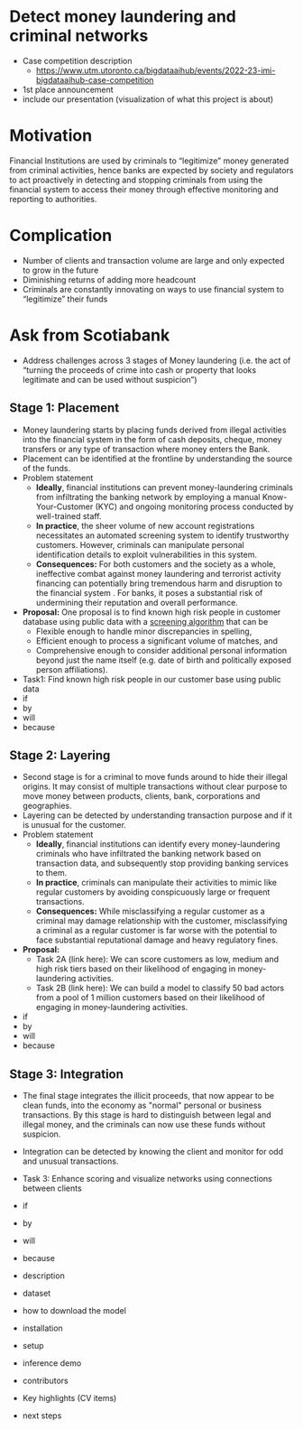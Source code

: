 # Detect money laundering and criminal networks
- Case competition description
  - https://www.utm.utoronto.ca/bigdataaihub/events/2022-23-imi-bigdataaihub-case-competition
- 1st place announcement
- include our presentation (visualization of what this project is about)

# Motivation
Financial Institutions are used by criminals to “legitimize” money generated from criminal activities, hence banks are expected by society and regulators to act proactively in detecting and stopping criminals from using the financial system to access their money through effective monitoring and reporting to authorities.

# Complication
- Number of clients and transaction volume are large and only expected to grow in the future
- Diminishing returns of adding more headcount
- Criminals are constantly innovating on ways to use financial system to “legitimize” their funds

# Ask from Scotiabank
- Address challenges across 3 stages of Money laundering (i.e. the act of “turning the proceeds of crime into cash or property that looks legitimate and can be used without suspicion”)
## Stage 1: Placement
- Money laundering starts by placing funds derived from illegal activities into the financial system in the form of cash deposits, cheque, money transfers or any type of transaction where money enters the Bank.
- Placement can be identified at the frontline by understanding the source of the funds.
- Problem statement
  - __Ideally__, financial institutions can prevent money-laundering criminals from infiltrating the banking network by employing a manual Know-Your-Customer (KYC) and ongoing monitoring process conducted by well-trained staff.
  - __In practice__, the sheer volume of new account registrations necessitates an automated screening system to identify trustworthy customers. However, criminals can manipulate personal identification details to exploit vulnerabilities in this system.
  - __Consequences:__ For both customers and the society as a whole, ineffective combat against money laundering and terrorist activity financing can potentially bring tremendous harm and disruption to the financial system . For banks, it poses a substantial risk of undermining their reputation and overall performance.
- __Proposal:__ One proposal is to find known high risk people in customer database using public data with a <ins>screening algorithm</ins> that can be
  - Flexible enough to handle minor discrepancies in spelling,
  - Efficient enough to process a significant volume of matches, and
  - Comprehensive enough to consider additional personal information beyond just the name itself (e.g. date of birth and politically exposed person affiliations).
- Task1: Find known high risk people in our customer base using public data
- if 
- by
- will
- because
## Stage 2: Layering
- Second stage is for a criminal to move funds around to hide their illegal origins. It may consist of multiple transactions without clear purpose to move money between products, clients, bank, corporations and geographies.
- Layering can be detected by understanding transaction purpose and if it is unusual for the customer.
- Problem statement
  - __Ideally__, financial institutions can identify every money-laundering criminals who have infiltrated the banking network based on transaction data, and subsequently stop providing banking services to them.
  - __In practice__, criminals can manipulate their activities to mimic like regular customers by avoiding conspicuously large or frequent transactions.
  - __Consequences:__ While misclassifying a regular customer as a criminal may damage relationship with the customer, misclassifying a criminal as a regular customer is far worse with the potential to face substantial reputational damage and heavy regulatory fines.
- __Proposal:__ 
  - Task 2A (link here): We can score customers as low, medium and high risk tiers based on their likelihood of engaging in money-laundering activities.
  - Task 2B (link here): We can build a model to classify 50 bad actors from a pool of 1 million customers based on their likelihood of engaging in money-laundering activities.
- if 
- by
- will
- because

## Stage 3: Integration
- The final stage integrates the illicit proceeds, that now appear to be clean funds, into the economy as "normal" personal or business transactions. By this stage is hard to distinguish between legal and illegal money, and the criminals can now use these funds without suspicion.
- Integration can be detected by knowing the client and monitor for odd and unusual transactions.
- Task 3: Enhance scoring and visualize networks using connections between clients
- if 
- by
- will
- because

- description
- dataset
- how to download the model
- installation
- setup
- inference demo
- contributors
- Key highlights (CV items)
- next steps
